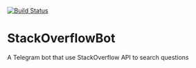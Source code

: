 [![Build Status](https://github.com/BriggsK/StackOverflowBot/workflows/Build/badge.svg)](https://github.com/BriggsK/StackOverflowBot/actions?query=workflow%3ABuild)

# StackOverflowBot
A Telegram bot that use StackOverflow API to search questions
